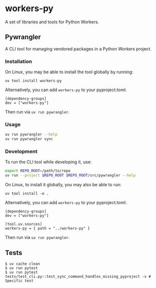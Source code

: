 # workers-py

A set of libraries and tools for Python Workers.


## Pywrangler

A CLI tool for managing vendored packages in a Python Workers project.

### Installation

On Linux, you may be able to install the tool globally by running:

```
uv tool install workers-py
```

Alternatively, you can add `workers-py` to your pyproject.toml:

```
[dependency-groups]
dev = ["workers-py"]
```

Then run via `uv run pywrangler`.

### Usage

```bash
uv run pywrangler --help
uv run pywrangler sync
```

### Development

To run the CLI tool while developing it, use:

```bash
export REPO_ROOT=/path/to/repo
uv run --project $REPO_ROOT $REPO_ROOT/src/pywrangler --help
```

On Linux, to install it globally, you may also be able to run:

```
uv tool install -e .
```

Alternatively, you can add `workers-py` to your pyproject.toml:

```
[dependency-groups]
dev = ["workers-py"]

[tool.uv.sources]
workers-py = { path = "../workers-py" }
```

Then run via `uv run pywrangler`.

## Tests

```
$ uv cache clean
$ uv run pytest
$ uv run pytest tests/test_cli.py::test_sync_command_handles_missing_pyproject -v # Specific test
```
